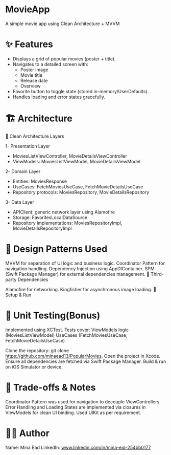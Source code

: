 # MovieApp
A simple movie app using Clean Architecture + MVVM
# ✨ Features

- Displays a grid of popular movies (poster + title).
- Navigates to a detailed screen with:
  - Poster image
  - Movie title
  - Release date
  - Overview
- Favorite button to toggle state (stored in-memory/UserDefaults).
- Handles loading and error states gracefully.


# 🏗️ Architecture

🔷 Clean Architecture Layers

1- Presentation Layer
 - MoviesListViewController, MovieDetailsViewController
 - ViewModels: MoviesListViewModel, MovieDetailsViewModel
 
2- Domain Layer
 - Entities: MoviesResponse
 - UseCases: FetchMoviesUseCase, FetchMovieDetailsUseCase
 - Repository protocols: MoviesRepository, MovieDetailsRepository

3- Data Layer
 - APIClient: generic network layer using Alamofire
 - Storage: FavoritesLocalDataSource
 - Repository implementations: MoviesRepositoryImpl, MovieDetailsRepositoryImpl

# 🔷 Design Patterns Used
MVVM for separation of UI logic and business logic.
Coordinator Pattern for navigation handling.
Dependency Injection using AppDIContainer.
SPM (Swift Package Manager) for external dependencies management.
🔌 Third-party Dependencies

Alamofire for networking.
Kingfisher for asynchronous image loading.
🚀 Setup & Run

# 🧪 Unit Testing(Bonus)
Implemented using XCTest.
Tests cover:
ViewModels logic (MoviesListViewModel)
UseCases (FetchMoviesUseCase, FetchMovieDetailsUseCase)


Clone the repository:
git clone https://github.com/minaead13/PopularMovies.
Open the project in Xcode.
Ensure all dependencies are fetched via Swift Package Manager.
Build & run on iOS Simulator or device.


# 🎯 Trade-offs & Notes

Coordinator Pattern was used for navigation to decouple ViewControllers.
Error Handling and Loading States are implemented via closures in ViewModels for clean UI binding.
Used UIKit as per requirement.


# 👨‍💻 Author
Name: Mina Ead
LinkedIn: www.linkedin.com/in/mina-eid-254bb0177
